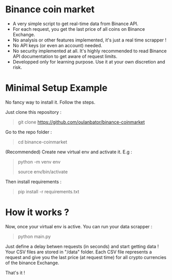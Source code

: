 # Binance coin market

* A very simple script to get real-time data from Binance API.
* For each request, you get the last price of all coins on Binance Exchange.
* No analysis or other features implemented, it's just a real time scrapper !
* No API keys (or even an account) needed.
* No security implemented at all. It's highly recommended to read Binance API documentation to get aware of request limits. 
* Developped only for learning purpose. Use it at your own discretion and risk.

# Minimal Setup Example

No fancy way to install it. Follow the steps.

Just clone this repository :
> git clone https://github.com/oulanbator/binance-coinmarket

Go to the repo folder :
> cd binance-coinmarket

(Recommended) Create new virtual env and activate it. E.g :
> python -m venv env
>
> source env/bin/activate

Then install requirements :
> pip install -r requirements.txt

# How it works ?
Now, once your virtual env is active. You can run your data scrapper :
> python main.py

Just define a delay betwen requests (in seconds) and start getting data !
Your CSV files are stored in "/data" folder. 
Each CSV file represents a request and give you the last price (at request time) for all crypto currencies of the binance Exchange.

That's it !

